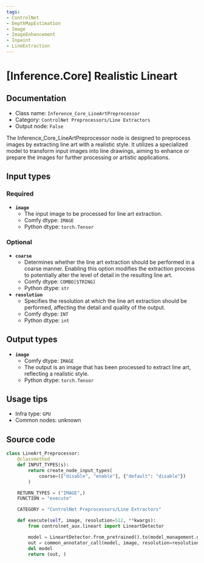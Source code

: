 ```yaml
---
tags:
- ControlNet
- DepthMapEstimation
- Image
- ImageEnhancement
- Inpaint
- LineExtraction
---
```


# [Inference.Core] Realistic Lineart
## Documentation
- Class name: `Inference_Core_LineArtPreprocessor`
- Category: `ControlNet Preprocessors/Line Extractors`
- Output node: `False`

The Inference_Core_LineArtPreprocessor node is designed to preprocess images by extracting line art with a realistic style. It utilizes a specialized model to transform input images into line drawings, aiming to enhance or prepare the images for further processing or artistic applications.
## Input types
### Required
- **`image`**
    - The input image to be processed for line art extraction.
    - Comfy dtype: `IMAGE`
    - Python dtype: `torch.Tensor`
### Optional
- **`coarse`**
    - Determines whether the line art extraction should be performed in a coarse manner. Enabling this option modifies the extraction process to potentially alter the level of detail in the resulting line art.
    - Comfy dtype: `COMBO[STRING]`
    - Python dtype: `str`
- **`resolution`**
    - Specifies the resolution at which the line art extraction should be performed, affecting the detail and quality of the output.
    - Comfy dtype: `INT`
    - Python dtype: `int`
## Output types
- **`image`**
    - Comfy dtype: `IMAGE`
    - The output is an image that has been processed to extract line art, reflecting a realistic style.
    - Python dtype: `torch.Tensor`
## Usage tips
- Infra type: `GPU`
- Common nodes: unknown


## Source code
```python
class LineArt_Preprocessor:
    @classmethod
    def INPUT_TYPES(s):
        return create_node_input_types(
            coarse=(["disable", "enable"], {"default": "disable"})
        )

    RETURN_TYPES = ("IMAGE",)
    FUNCTION = "execute"

    CATEGORY = "ControlNet Preprocessors/Line Extractors"

    def execute(self, image, resolution=512, **kwargs):
        from controlnet_aux.lineart import LineartDetector

        model = LineartDetector.from_pretrained().to(model_management.get_torch_device())
        out = common_annotator_call(model, image, resolution=resolution, coarse = kwargs["coarse"] == "enable")
        del model
        return (out, )

```

